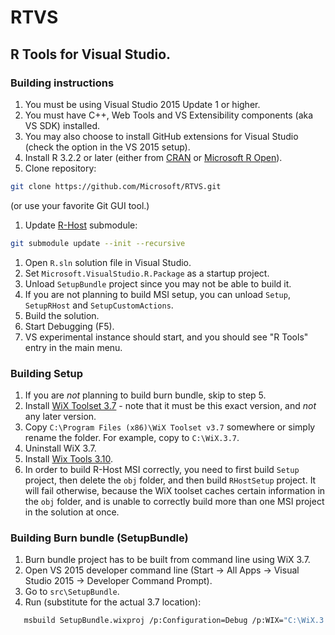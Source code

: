 # RTVS
## R Tools for Visual Studio.

### Building instructions

1. You must be using Visual Studio 2015 Update 1 or higher.
1. You must have C++, Web Tools and VS Extensibility components (aka VS SDK) installed.
1. You may also choose to install GitHub extensions for Visual Studio (check the option in the VS 2015 setup).
1. Install R 3.2.2 or later (either from [CRAN](https://cran.r-project.org/bin/windows/) or [Microsoft R Open](https://mran.revolutionanalytics.com/open/)).
1. Clone repository:
```sh
git clone https://github.com/Microsoft/RTVS.git
```
(or use your favorite Git GUI tool.)
1. Update [R-Host](github.com/Microsoft/R-Host) submodule: 
```sh
git submodule update --init --recursive
```
1. Open `R.sln` solution file in Visual Studio.
1. Set `Microsoft.VisualStudio.R.Package` as a startup project.
1. Unload `SetupBundle` project since you may not be able to build it.
1. If you are not planning to build MSI setup, you can unload `Setup`, `SetupRHost` and `SetupCustomActions`.
1. Build the solution.
1. Start Debugging (F5).
1. VS experimental instance should start, and you should see "R Tools" entry in the main menu.

### Building Setup

1. If you are _not_ planning to build burn bundle, skip to step 5.
1. Install [WiX Toolset 3.7](https://wix.codeplex.com/releases/view/99514) - note that it must be this exact version, and _not_ any later version.
1. Copy `C:\Program Files (x86)\WiX Toolset v3.7` somewhere or simply rename the folder. For example, copy to `C:\WiX.3.7`.
1. Uninstall WiX 3.7.
1. Install [Wix Tools 3.10](https://wix.codeplex.com/releases/view/617257).
1. In order to build R-Host MSI correctly, you need to first build `Setup` project, then delete the `obj` folder, and then build `RHostSetup` project. 
   It will fail otherwise, because the WiX toolset caches certain information in the `obj` folder, and is unable to correctly
   build more than one MSI project in the solution at once.

### Building Burn bundle (SetupBundle)

1. Burn bundle project has to be built from command line using WiX 3.7.
1. Open VS 2015 developer command line (Start -> All Apps -> Visual Studio 2015 -> Developer Command Prompt).
1. Go to `src\SetupBundle`.
1. Run (substitute for the actual 3.7 location):
```sh
   msbuild SetupBundle.wixproj /p:Configuration=Debug /p:WIX="C:\WiX.3.7"
```
